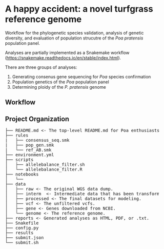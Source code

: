 # A happy accident: a novel turfgrass reference genome

Workflow for the phylogenetic species validation, analysis of genetic diversity, and evaluation of population strucutre of the *Poa pratensis* population panel. 

Analyses are partially implemented as a Snakemake workflow 
(https://snakemake.readthedocs.io/en/stable/index.html). 

There are three groups of analyses:
1. Generating consenus gene sequencing for *Poa* species confirmation
2. Population genetics of the *Poa* population panel
3. Determining ploidy of the *P. pratensis* genome

## Workflow

## Project Organization
<pre>
├── README.md <- The top-level README.md for Poa enthusiasts that want to replicate these analyses.   
├── rules    
|   ├── consensus_seq.smk   
|   ├── pop_gen.smk   
|   └── ref_AB.smk   
├── environment.yml   
├── scripts   
│   ├── allelebalance_filter.sh   
│   └── allelebalance_filter.R   
├── notebooks   
│   └──    
├── data   
│   ├── raw <- The original WGS data dump.   
│   ├── interm  <- Intermediate data that has been transformed.   
│   ├── processed <- The final datasets for modeling.   
│   ├── vcf <- The unfiltered vcfs.   
│   ├── gene <- Genes downloaded from NCBI.    
│   └── genome <- The reference genome.   
├── reports <- Generated analyses as HTML, PDF, or .txt.    
├── Snakefile   
├── config.py   
├── results   
├── submit.json   
└── submit.sh   
</pre>
